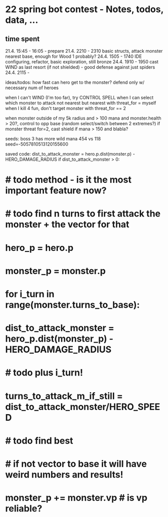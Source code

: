 # 22 spring bot contest - Notes, todos, data, ...

## time spent
21.4. 15:45 - 16:05 - prepare
21.4. 2210 - 2310 basic structs, attack monster nearest base, enough for Wood 1 probably?
24.4. 1505 - 1740 IDE configuring, refactor, basic exploration, still bronze
24.4. 1910 - 1950 cast WIND as last resort (if not shielded) - good defense against just spiders
24.4. 2115 - 


ideas/todos:
how fast can hero get to the monster?
defend only w/ necessary num of heroes

when I can't WIND (I'm too far), try CONTROL SPELL
when I can select which monster to attack not nearest but nearest with threat_for = myself
when I kill 4 fun, don't target monster with threat_for == 2

when monster outside of my 5k radius and > 100 mana and monster.health > 20?, control to opp base (random select/switch between 2 extremes?)
if monster threat for=2, cast shield if mana > 150 and blabla?


seeds:
boss 3 has more wild mana 454 vs 118
seed=-5057810513120155600


saved code:
dist_to_attack_monster = hero.p.dist(monster.p) - HERO_DAMAGE_RADIUS
if dist_to_attack_monster > 0:
# # todo method - is it the most important feature now?
# # todo find n turns to first attack the monster + the vector for that
# hero_p = hero.p
# monster_p = monster.p
# for i_turn in range(monster.turns_to_base):
#     dist_to_attack_monster = hero_p.dist(monster_p) - HERO_DAMAGE_RADIUS
#     # todo plus i_turn!
#     turns_to_attack_m_if_still = dist_to_attack_monster/HERO_SPEED
#     # todo find best
#     # if not vector to base it will have weird numbers and results!
#     monster_p += monster.vp  # is vp reliable?
